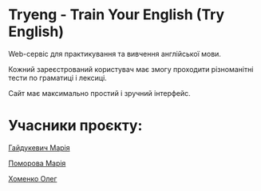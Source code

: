 # Tryeng - Train Your English (Try English)

Web-сервіс для практикування та вивчення англійської мови. 

Кожний зареєстрований користувач має змогу проходити різноманітні тести по граматиці і лексиці. 

Сайт має максимально простий і зручний інтерфейс. 



# Учасники проєкту:

[Гайдукевич Марія](https://github.com/matyyaa)

[Поморова Марія](https://github.com/masha-pmrv)

[Хоменко Олег](https://github.com/Oleh-Khomenko)
